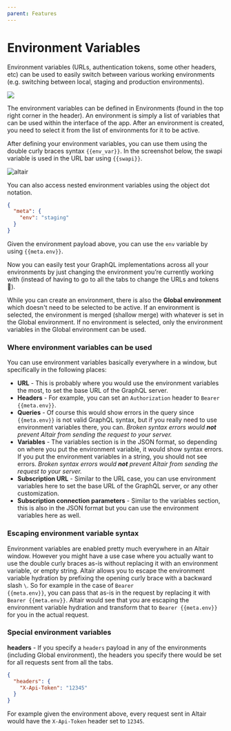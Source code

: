 ```yaml
---
parent: Features
---
```


# Environment Variables

Environment variables (URLs, authentication tokens, some other headers, etc) can be used to easily switch between various working environments (e.g. switching between local, staging and production environments).

![](https://miro.medium.com/max/5756/1*eCxSCJadudYfUYoPRpkSkA.png)

The environment variables can be defined in Environments (found in the top right corner in the header). An environment is simply a list of variables that can be used within the interface of the app. After an environment is created, you need to select it from the list of environments for it to be active.

After defining your environment variables, you can use them using the double curly braces syntax <code v-pre>{{env_var}}</code>. In the screenshot below, the swapi variable is used in the URL bar using <code v-pre>{{swapi}}</code>.

![altair](https://miro.medium.com/max/5760/1*4FkypN32B8E1K9mJHoKaWA.png)

You can also access nested environment variables using the object dot notation.

```json
{
  "meta": {
    "env": "staging"
  }
}
```

Given the environment payload above, you can use the `env` variable by using <code v-pre>{{meta.env}}</code>.

Now you can easily test your GraphQL implementations across all your environments by just changing the environment you’re currently working with (instead of having to go to all the tabs to change the URLs and tokens 🤢).

While you can create an environment, there is also the **Global environment** which doesn't need to be selected to be active. If an environment is selected, the environment is merged (shallow merge) with whatever is set in the Global environment. If no environment is selected, only the environment variables in the Global environment can be used.

### Where environment variables can be used

You can use environment variables basically everywhere in a window, but specifically in the following places:

- **URL** - This is probably where you would use the environment variables the most, to set the base URL of the GraphQL server.
- **Headers** - For example, you can set an `Authorization` header to <code v-pre>Bearer {{meta.env}}</code>.
- **Queries** - Of course this would show errors in the query since <code v-pre>{{meta.env}}</code> is not valid GraphQL syntax, but if you really need to use environment variables there, you can. _Broken syntax errors would **not** prevent Altair from sending the request to your server._
- **Variables** - The variables section is in the JSON format, so depending on where you put the environment variable, it would show syntax errors. If you put the environment variables in a string, you should not see errors. _Broken syntax errors would **not** prevent Altair from sending the request to your server._
- **Subscription URL** - Similar to the URL case, you can use environment variables here to set the base URL of the GraphQL server, or any other customization.
- **Subscription connection parameters** - Similar to the variables section, this is also in the JSON format but you can use the environment variables here as well.

### Escaping environment variable syntax

Environment variables are enabled pretty much everywhere in an Altair window. However you might have a use case where you actually want to use the double curly braces as-is without replacing it with an environment variable, or empty string. Altair allows you to escape the environment variable hydration by prefixing the opening curly brace with a backward slash `\`. So for example in the case of <code v-pre>Bearer {{meta.env}}</code>, you can pass that as-is in the request by replacing it with <code v-pre>Bearer \{{meta.env}}</code>. Altair would see that you are escaping the environment variable hydration and transform that to <code v-pre>Bearer {{meta.env}}</code> for you in the actual request.

### Special environment variables

**headers** - If you specify a `headers` payload in any of the environments (including Global environment), the headers you specify there would be set for all requests sent from all the tabs.

```json
{
  "headers": {
    "X-Api-Token": "12345"
  }
}
```

For example given the environment above, every request sent in Altair would have the `X-Api-Token` header set to `12345`.
